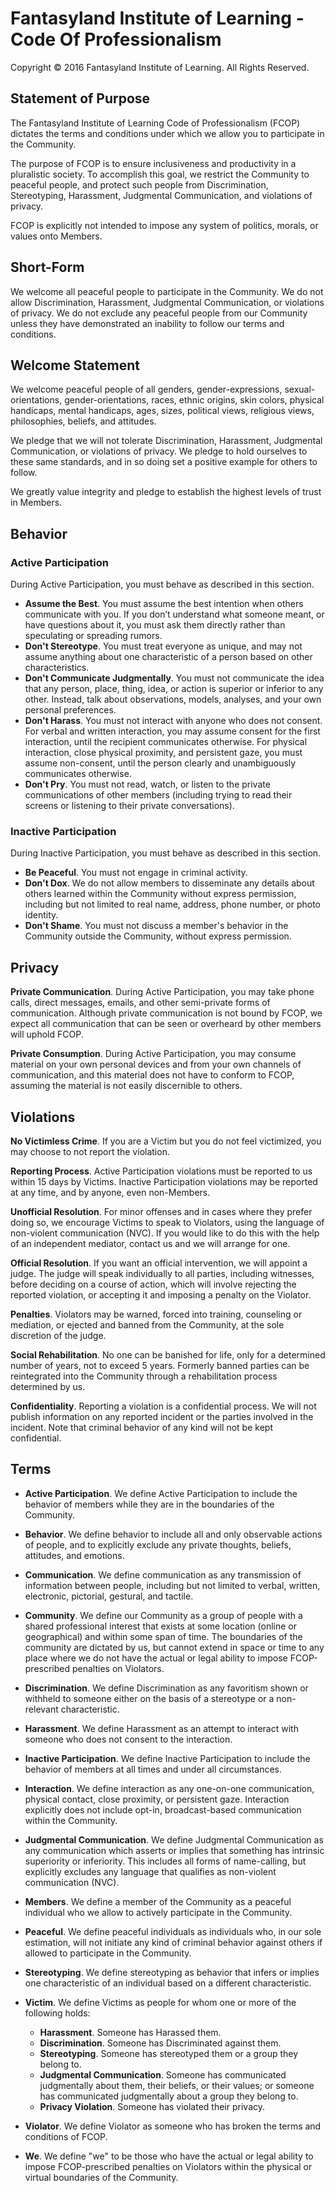 # Fantasyland Institute of Learning - Code Of Professionalism

Copyright &copy; 2016 Fantasyland Institute of Learning. All Rights Reserved.

## Statement of Purpose

The Fantasyland Institute of Learning Code of Professionalism (FCOP) dictates the terms and conditions under which we allow you to participate in the Community.

The purpose of FCOP is to ensure inclusiveness and productivity in a pluralistic society. To accomplish this goal, we restrict the Community to peaceful people, and protect such people from Discrimination, Stereotyping, Harassment, Judgmental Communication, and violations of privacy. 

FCOP is explicitly not intended to impose any system of politics, morals, or values onto Members.

## Short-Form

We welcome all peaceful people to participate in the Community. We do not allow Discrimination, Harassment, Judgmental Communication, or violations of privacy. We do not exclude any peaceful people from our Community unless they have demonstrated an inability to follow our terms and conditions.

## Welcome Statement

We welcome peaceful people of all genders, gender-expressions, sexual-orientations, gender-orientations, races, ethnic origins, skin colors, physical handicaps, mental handicaps, ages, sizes, political views, religious views, philosophies, beliefs, and attitudes.

We pledge that we will not tolerate Discrimination, Harassment, Judgmental Communication, or violations of privacy. We pledge to hold ourselves to these same standards, and in so doing set a positive example for others to follow.

We greatly value integrity and pledge to establish the highest levels of trust in Members.

## Behavior

### Active Participation 

During Active Participation, you must behave as described in this section.

* **Assume the Best**. You must assume the best intention when others communicate with you. If you don’t understand what someone meant, or have questions about it, you must ask them directly rather than speculating or spreading rumors.
* **Don't Stereotype**. You must treat everyone as unique, and may not assume anything about one characteristic of a person based on other characteristics.
* **Don't Communicate Judgmentally**. You must not communicate the idea that any person, place, thing, idea, or action is superior or inferior to any other. Instead, talk about observations, models, analyses, and your own personal preferences.
* **Don't Harass**. You must not interact with anyone who does not consent. For verbal and written interaction, you may assume consent for the first interaction, until the recipient communicates otherwise. For physical interaction, close physical proximity, and persistent gaze, you must assume non-consent, until the person clearly and unambiguously communicates otherwise.
* **Don't Pry**. You must not read, watch, or listen to the private communications of other members (including trying to read their screens or listening to their private conversations).

### Inactive Participation

During Inactive Participation, you must behave as described in this section.

* **Be Peaceful**. You must not engage in criminal activity.
* **Don't Dox**. We do not allow members to disseminate any details about others learned within the Community without express permission, including but not limited to real name, address, phone number, or photo identity.
* **Don't Shame**. You must not discuss a member's behavior in the Community outside the Community, without express permission.

## Privacy

**Private Communication**. During Active Participation, you may take phone calls, direct messages, emails, and other semi-private forms of communication. Although private communication is not bound by FCOP, we expect all communication that can be seen or overheard by other members will uphold FCOP.
 
**Private Consumption**. During Active Participation, you may consume material on your own personal devices and from your own channels of communication, and this material does not have to conform to FCOP, assuming the material is not easily discernible to others.

## Violations

**No Victimless Crime**. If you are a Victim but you do not feel victimized, you may choose to not report the violation.

**Reporting Process**. Active Participation violations must be reported to us within 15 days by Victims. Inactive Participation violations may be reported at any time, and by anyone, even non-Members.

**Unofficial Resolution**. For minor offenses and in cases where they prefer doing so, we encourage Victims to speak to Violators, using the language of non-violent communication (NVC). If you would like to do this with the help of an independent mediator, contact us and we will arrange for one.

**Official Resolution**. If you want an official intervention, we will appoint a judge. The judge will speak individually to all parties, including witnesses, before deciding on a course of action, which will involve rejecting the reported violation, or accepting it and imposing a penalty on the Violator.

**Penalties**. Violators may be warned, forced into training, counseling or mediation, or ejected and banned from the Community, at the sole discretion of the judge.

**Social Rehabilitation**. No one can be banished for life, only for a determined number of years, not to exceed 5 years. Formerly banned parties can be reintegrated into the Community through a rehabilitation process determined by us.

**Confidentiality**. Reporting a violation is a confidential process. We will not publish information on any reported incident or the parties involved in the incident. Note that criminal behavior of any kind will not be kept confidential.

## Terms

 * **Active Participation**. We define Active Participation to include the behavior of members while they are in the boundaries of the Community.
 * **Behavior**. We define behavior to include all and only observable actions of people, and to explicitly exclude any private thoughts, beliefs, attitudes, and emotions.
 * **Communication**. We define communication as any transmission of information between people, including but not limited to verbal, written, electronic, pictorial, gestural, and tactile.
 * **Community**. We define our Community as a group of people with a shared professional interest that exists at some location (online or geographical) and within some span of time. The boundaries of the community are dictated by us, but cannot extend in space or time to any place where we do not have the actual or legal ability to impose FCOP-prescribed penalties on Violators.
 * **Discrimination**. We define Discrimination as any favoritism shown or withheld to someone either on the basis of a stereotype or a non-relevant characteristic.
 * **Harassment**. We define Harassment as an attempt to interact with someone who does not consent to the interaction.
 * **Inactive Participation**. We define Inactive Participation to include the behavior of members at all times and under all circumstances.
 * **Interaction**. We define interaction as any one-on-one communication, physical contact, close proximity, or persistent gaze. Interaction explicitly does not include opt-in, broadcast-based communication within the Community.
 * **Judgmental Communication**. We define Judgmental Communication as any communication which asserts or implies that something has intrinsic superiority or inferiority. This includes all forms of name-calling, but explicitly excludes any language that qualifies as non-violent communication (NVC).
 * **Members**. We define a member of the Community as a peaceful individual who we allow to actively participate in the Community.
 * **Peaceful**. We define peaceful individuals as individuals who, in our sole estimation, will not initiate any kind of criminal behavior against others if allowed to participate in the Community.
 * **Stereotyping**. We define stereotyping as behavior that infers or implies one characteristic of an individual based on a different characteristic.
 * **Victim**. We define Victims as people for whom one or more of the following holds:

    * **Harassment**. Someone has Harassed them.
    * **Discrimination**. Someone has Discriminated against them.
    * **Stereotyping**. Someone has stereotyped them or a group they belong to.
    * **Judgmental Communication**. Someone has communicated judgmentally about them, their beliefs, or their values; or someone has communicated judgmentally about a group they belong to.
    * **Privacy Violation**. Someone has violated their privacy.
 * **Violator**. We define Violator as someone who has broken the terms and conditions of FCOP.
 * **We**. We define "we" to be those who have the actual or legal ability to impose FCOP-prescribed penalties on Violators within the physical or virtual boundaries of the Community.
